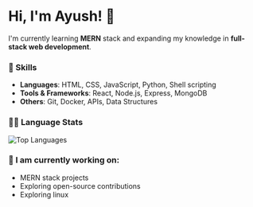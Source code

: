 # Hi, I'm Ayush! 👋

I'm currently learning **MERN** stack and expanding my knowledge in **full-stack web development**.

### 🚀 Skills

- **Languages**: HTML, CSS, JavaScript, Python, Shell scripting
- **Tools & Frameworks**: React, Node.js, Express, MongoDB
- **Others**: Git, Docker, APIs, Data Structures

### 🧑‍💻 Language Stats

![Top Languages](https://github-readme-stats.vercel.app/api/top-langs/?username=theayusharma&layout=compact)

### 🌱 I am currently working on:

- MERN stack projects
- Exploring open-source contributions
- Exploring linux
